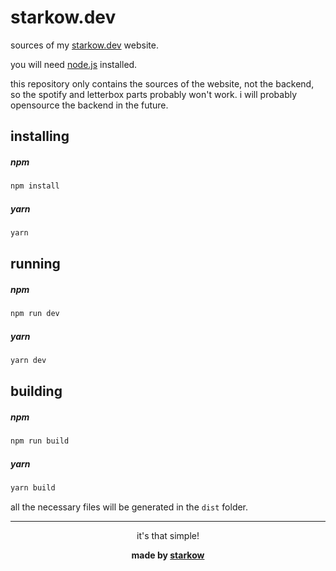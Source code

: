 # starkow.dev

sources of my [starkow.dev](https://starkow.dev) website.

you will need [node.js](https://nodejs.org/en/) installed.

this repository only contains the sources of the website, not the backend, so the spotify and letterbox parts probably won't work. i will probably opensource the backend in the future.

## installing

##### npm

```sh
npm install
```

##### yarn

```sh
yarn
```

## running

##### npm

```sh
npm run dev
```

##### yarn

```sh
yarn dev
```

## building

##### npm

```sh
npm run build
```

##### yarn

```sh
yarn build
```

all the necessary files will be generated in the `dist` folder.

---

<div align='center'>

it's that simple!

<b>made by [starkow](https://starkow.dev)</b>

</div>

